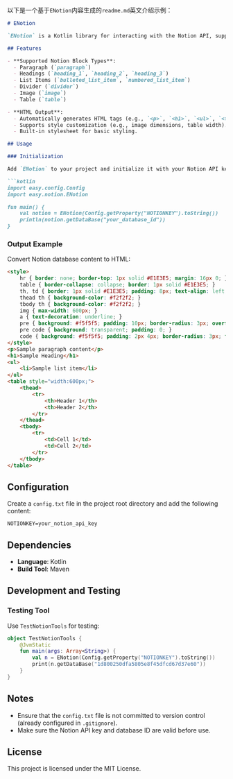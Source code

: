 以下是一个基于`ENotion`内容生成的`readme.md`英文介绍示例：

```markdown
# ENotion

`ENotion` is a Kotlin library for interacting with the Notion API, supporting the conversion of Notion database content into HTML format.

## Features

- **Supported Notion Block Types**:
  - Paragraph (`paragraph`)
  - Headings (`heading_1`, `heading_2`, `heading_3`)
  - List Items (`bulleted_list_item`, `numbered_list_item`)
  - Divider (`divider`)
  - Image (`image`)
  - Table (`table`)

- **HTML Output**:
  - Automatically generates HTML tags (e.g., `<p>`, `<h1>`, `<ul>`, `<table>`, etc.).
  - Supports style customization (e.g., image dimensions, table width).
  - Built-in stylesheet for basic styling.

## Usage

### Initialization

Add `ENotion` to your project and initialize it with your Notion API key:

```kotlin
import easy.config.Config
import easy.notion.ENotion

fun main() {
    val notion = ENotion(Config.getProperty("NOTIONKEY").toString())
    println(notion.getDataBase("your_database_id"))
}
```

### Output Example

Convert Notion database content to HTML:

```html
<style>
    hr { border: none; border-top: 1px solid #E1E3E5; margin: 16px 0; }
    table { border-collapse: collapse; border: 1px solid #E1E3E5; }
    th, td { border: 1px solid #E1E3E5; padding: 8px; text-align: left; }
    thead th { background-color: #f2f2f2; }
    tbody th { background-color: #f2f2f2; }
    img { max-width: 600px; }
    a { text-decoration: underline; }
    pre { background: #f5f5f5; padding: 10px; border-radius: 3px; overflow: auto; }
    pre code { background: transparent; padding: 0; }
    code { background: #f5f5f5; padding: 2px 4px; border-radius: 3px; font-family: monospace; }
</style>
<p>Sample paragraph content</p>
<h1>Sample Heading</h1>
<ul>
    <li>Sample list item</li>
</ul>
<table style="width:600px;">
    <thead>
        <tr>
            <th>Header 1</th>
            <th>Header 2</th>
        </tr>
    </thead>
    <tbody>
        <tr>
            <td>Cell 1</td>
            <td>Cell 2</td>
        </tr>
    </tbody>
</table>
```

## Configuration

Create a `config.txt` file in the project root directory and add the following content:

```
NOTIONKEY=your_notion_api_key
```

## Dependencies

- **Language**: Kotlin
- **Build Tool**: Maven

## Development and Testing

### Testing Tool

Use `TestNotionTools` for testing:

```kotlin
object TestNotionTools {
    @JvmStatic
    fun main(args: Array<String>) {
        val n = ENotion(Config.getProperty("NOTIONKEY").toString())
        print(n.getDataBase("1d800250dfa5805e8f45dfcd67d37e60"))
    }
}
```

## Notes

- Ensure that the `config.txt` file is not committed to version control (already configured in `.gitignore`).
- Make sure the Notion API key and database ID are valid before use.

## License

This project is licensed under the MIT License.
```